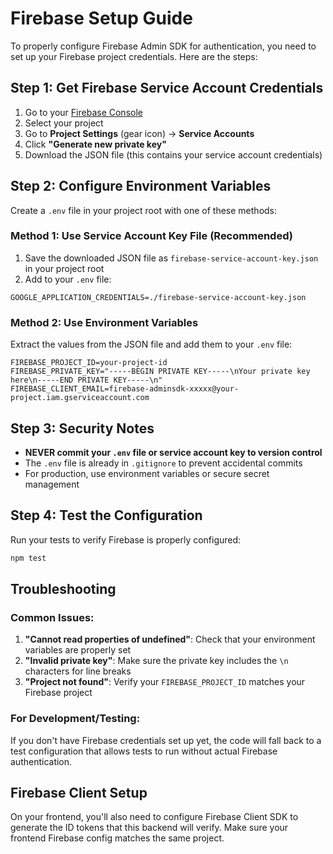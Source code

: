 # Firebase Setup Guide

To properly configure Firebase Admin SDK for authentication, you need to set up your Firebase project credentials. Here are the steps:

## Step 1: Get Firebase Service Account Credentials

1. Go to your [Firebase Console](https://console.firebase.google.com/)
2. Select your project
3. Go to **Project Settings** (gear icon) → **Service Accounts**
4. Click **"Generate new private key"**
5. Download the JSON file (this contains your service account credentials)

## Step 2: Configure Environment Variables

Create a `.env` file in your project root with one of these methods:

### Method 1: Use Service Account Key File (Recommended)

1. Save the downloaded JSON file as `firebase-service-account-key.json` in your project root
2. Add to your `.env` file:
```
GOOGLE_APPLICATION_CREDENTIALS=./firebase-service-account-key.json
```

### Method 2: Use Environment Variables

Extract the values from the JSON file and add them to your `.env` file:
```
FIREBASE_PROJECT_ID=your-project-id
FIREBASE_PRIVATE_KEY="-----BEGIN PRIVATE KEY-----\nYour private key here\n-----END PRIVATE KEY-----\n"
FIREBASE_CLIENT_EMAIL=firebase-adminsdk-xxxxx@your-project.iam.gserviceaccount.com
```

## Step 3: Security Notes

- **NEVER commit your `.env` file or service account key to version control**
- The `.env` file is already in `.gitignore` to prevent accidental commits
- For production, use environment variables or secure secret management

## Step 4: Test the Configuration

Run your tests to verify Firebase is properly configured:
```bash
npm test
```

## Troubleshooting

### Common Issues:

1. **"Cannot read properties of undefined"**: Check that your environment variables are properly set
2. **"Invalid private key"**: Make sure the private key includes the `\n` characters for line breaks
3. **"Project not found"**: Verify your `FIREBASE_PROJECT_ID` matches your Firebase project

### For Development/Testing:

If you don't have Firebase credentials set up yet, the code will fall back to a test configuration that allows tests to run without actual Firebase authentication.

## Firebase Client Setup

On your frontend, you'll also need to configure Firebase Client SDK to generate the ID tokens that this backend will verify. Make sure your frontend Firebase config matches the same project.
